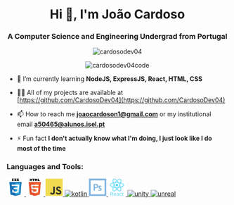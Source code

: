 <h1 align="center">Hi 👋, I'm João Cardoso</h1>
<h3 align="center">A Computer Science and Engineering Undergrad from Portugal</h3>

<p align="center"> <img src="https://komarev.com/ghpvc/?username=cardosodev04&label=Profile%20views&color=0e75b6&style=flat" alt="cardosodev04" /> </p>
<p align="center"> <img src="https://www.codewars.com/users/CardosoDev04/badges/small" alt="cardosodev04code" /> </p>



- 🌱 I’m currently learning **NodeJS, ExpressJS, React, HTML, CSS**

- 👨‍💻 All of my projects are available at [https://github.com/CardosoDev04](https://github.com/CardosoDev04)

- 📫 How to reach me **joaocardoson1@gmail.com** or my institutional email
     **a50465@alunos.isel.pt**

- ⚡ Fun fact **I don't actually know what I'm doing, I just look like I do most of the time**

<p align="center">
</p>

<h3 align="left">Languages and Tools:</h3>
<p align="left"> <a href="https://www.w3schools.com/css/" target="_blank" rel="noreferrer"> <img src="https://raw.githubusercontent.com/devicons/devicon/master/icons/css3/css3-original-wordmark.svg" alt="css3" width="40" height="40"/> </a> <a href="https://www.w3.org/html/" target="_blank" rel="noreferrer"> <img src="https://raw.githubusercontent.com/devicons/devicon/master/icons/html5/html5-original-wordmark.svg" alt="html5" width="40" height="40"/> </a> <a href="https://developer.mozilla.org/en-US/docs/Web/JavaScript" target="_blank" rel="noreferrer"> <img src="https://raw.githubusercontent.com/devicons/devicon/master/icons/javascript/javascript-original.svg" alt="javascript" width="40" height="40"/> </a> <a href="https://kotlinlang.org" target="_blank" rel="noreferrer"> <img src="https://www.vectorlogo.zone/logos/kotlinlang/kotlinlang-icon.svg" alt="kotlin" width="40" height="40"/> </a> <a href="https://www.photoshop.com/en" target="_blank" rel="noreferrer"> <img src="https://raw.githubusercontent.com/devicons/devicon/master/icons/photoshop/photoshop-line.svg" alt="photoshop" width="40" height="40"/> </a> <a href="https://reactjs.org/" target="_blank" rel="noreferrer"> <img src="https://raw.githubusercontent.com/devicons/devicon/master/icons/react/react-original-wordmark.svg" alt="react" width="40" height="40"/> </a> <a href="https://unity.com/" target="_blank" rel="noreferrer"> <img src="https://www.vectorlogo.zone/logos/unity3d/unity3d-icon.svg" alt="unity" width="40" height="40"/> </a> <a href="https://unrealengine.com/" target="_blank" rel="noreferrer"> <img src="https://raw.githubusercontent.com/kenangundogan/fontisto/036b7eca71aab1bef8e6a0518f7329f13ed62f6b/icons/svg/brand/unreal-engine.svg" alt="unreal" width="40" height="40"/> </a> </p>
